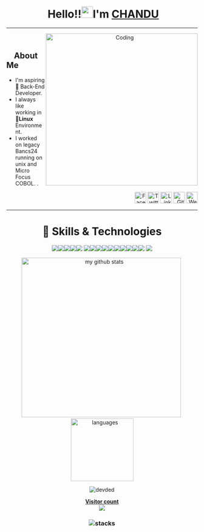



 <h1 align="center">️ Hello!!<img src="https://raw.githubusercontent.com/KarthikNayak024/KarthikNayak024/master/assets/wave.gif" alt="waving hand" width="30px">I'm <a href="https://chandusanjith
.github.io/">CHANDU</a> </h1>

---

<p align="center">
<img align="right" alt="Coding" width="400" src="https://media.giphy.com/media/Y4ak9Ki2GZCbJxAnJD/giphy.gif">
</br>

## &nbsp; &nbsp; **About Me**

- I'm aspiring 🔭️ Back-End Developer.
- I always like working in 🐧️**Linux** Environment.
- I worked on legacy Bancs24 running on unix and Micro Focus COBOL. 
.

<p align="right">
<a href="https://github.com/chandusanjith" target="_blank"><img src="https://raw.githubusercontent.com/nakulbhati/nakulbhati/master/contain/fb.png" alt="Facebook" width="30"></a>
<a href="https://twitter.com/chandusanjith" target="_blank"><img src="https://raw.githubusercontent.com/nakulbhati/nakulbhati/master/contain/tw.png" alt="Twitter" width="30"></a>
<a href="https://www.linkedin.com/in/chandu-sanjith-0b4012196" target="_blank"><img src="https://raw.githubusercontent.com/nakulbhati/nakulbhati/master/contain/in.png" alt="LinkedIn" width="30"></a>
<a href="https://github.com/chandusanjith" target="_blank"><img src="https://raw.githubusercontent.com/nakulbhati/nakulbhati/master/contain/git.png" alt="GitHub" width="30"></a>
<a href="https://github.com/chandusanjith" target="_blank"><img src="https://raw.githubusercontent.com/nakulbhati/nakulbhati/master/contain/www.png" alt="Website" width="30"></a>
</p></p>

---
<!--
### &nbsp; &nbsp; &nbsp; &nbsp; **Keep Learning** 👨‍🎓️️
[![Linkedin: VPA](https://img.shields.io/badge/linkedin-%230077B5.svg?&style=for-the-badge&logo=linkedin&logoColor=white)](https://www.linkedin.com/in/chandu-sanjith-0b4012196)
[![Linkedin: VPA](https://img.shields.io/badge/medium-%2312100E.svg?&style=for-the-badge&logo=medium&logoColor=white)](https://medium.com/@dnshko)
[![website](	https://img.shields.io/badge/DEV.TO-%230A0A0A.svg?&style=for-the-badge&logo=dev-dot-to&logoColor=white)](https://dev.to/dnshko)
-->

<h1 align="center"> 🚀 Skills & Technologies</h1>
<p align="center">
<img src="https://img.shields.io/badge/javascript%20-%23323330.svg?&style=for-the-badge&logo=javascript&logoColor=%23F7DF1E"/><img src="https://img.shields.io/badge/typescript%20-%23007ACC.svg?&style=for-the-badge&logo=typescript&logoColor=white"/><img src="https://img.shields.io/badge/node.js%20-%2343853D.svg?&style=for-the-badge&logo=node.js&logoColor=white"/><img src="https://img.shields.io/badge/python%20-%2314354C.svg?&style=for-the-badge&logo=python&logoColor=white"/><img src="https://img.shields.io/badge/php-%23777BB4.svg?&style=for-the-badge&logo=php&logoColor=white"/>
<img src="https://img.shields.io/badge/react%20-%2320232a.svg?&style=for-the-badge&logo=react&logoColor=%2361DAFB"/><img src="https://img.shields.io/badge/react_native%20-%2320232a.svg?&style=for-the-badge&logo=react&logoColor=%2361DAFB"/><img src="https://img.shields.io/badge/angular%20-%23DD0031.svg?&style=for-the-badge&logo=angular&logoColor=white"/><img src="https://img.shields.io/badge/redux%20-%23593d88.svg?&style=for-the-badge&logo=redux&logoColor=white"/><img src="https://img.shields.io/badge/django%20-%23092E20.svg?&style=for-the-badge&logo=django&logoColor=white"/><img src="https://img.shields.io/badge/express.js%20-%23404d59.svg?&style=for-the-badge"/><img src="https://img.shields.io/badge/AWS%20-%23FF9900.svg?&style=for-the-badge&logo=amazon-aws&logoColor=white"/><img src="https://img.shields.io/badge/heroku%20-%23430098.svg?&style=for-the-badge&logo=heroku&logoColor=white"/><img src="https://img.shields.io/badge/firebase%20-%23039BE5.svg?&style=for-the-badge&logo=firebase"/><img src="https://img.shields.io/badge/Android-3DDC84?logo=android&logoColor=white&style=for-the-badge" /> <img src="https://img.shields.io/badge/windows-0078D6?logo=windows&logoColor=white&style=for-the-badge" /> </p>

<p align="center">
<img src="https://github-readme-stats.vercel.app/api?username=chandusanjith&show_icons=true&theme=buefy" alt="my github stats" width="420"/>&nbsp;<img src="https://github-readme-stats.vercel.app/api/top-langs/?username=chandusanjith&layout=compact&theme=buefy" alt="languages" height="165">
</p>


<p align="center">
 <img src="https://github-profile-trophy.vercel.app/?username=chandusanjith" alt="devded" />
</p>


<p align="center"> 
  <b><u>Visitor count</u><br>
  <img src="https://profile-count.glitch.me/chandusanjith/count" />
</p>


<h3 align="center">
<img src="https://raw.githubusercontent.com/akasrai/akasrai/master/assets/stack-hills.svg" alt="stacks"/>
</h3>

